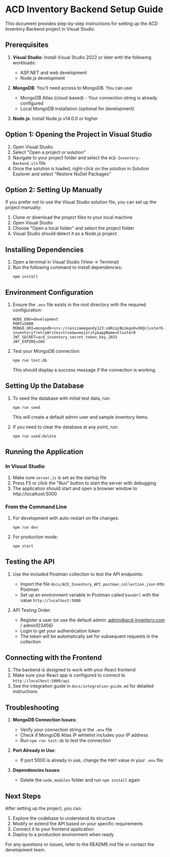 # ACD Inventory Backend Setup Guide

This document provides step-by-step instructions for setting up the ACD Inventory Backend project in Visual Studio.

## Prerequisites

1. **Visual Studio**: Install Visual Studio 2022 or later with the following workloads:
   - ASP.NET and web development
   - Node.js development

2. **MongoDB**: You'll need access to MongoDB. You can use:
   - MongoDB Atlas (cloud-based) - Your connection string is already configured
   - Local MongoDB installation (optional for development)

3. **Node.js**: Install Node.js v14.0.0 or higher

## Option 1: Opening the Project in Visual Studio

1. Open Visual Studio
2. Select "Open a project or solution"
3. Navigate to your project folder and select the `ACD-Inventory-Backend.sln` file
4. Once the solution is loaded, right-click on the solution in Solution Explorer and select "Restore NuGet Packages"

## Option 2: Setting Up Manually

If you prefer not to use the Visual Studio solution file, you can set up the project manually:

1. Clone or download the project files to your local machine
2. Open Visual Studio
3. Choose "Open a local folder" and select the project folder
4. Visual Studio should detect it as a Node.js project

## Installing Dependencies

1. Open a terminal in Visual Studio (View → Terminal)
2. Run the following command to install dependencies:
   ```
   npm install
   ```

## Environment Configuration

1. Ensure the `.env` file exists in the root directory with the required configuration:
   ```
   NODE_ENV=development
   PORT=5000
   MONGO_URI=mongodb+srv://cenizamegandy123:x6RzqiNLUego0vXK@cluster0.fh80y.mongodb.net/acd-inventory?retryWrites=true&w=majority&appName=Cluster0
   JWT_SECRET=acd_inventory_secret_token_key_2025
   JWT_EXPIRE=30d
   ```

2. Test your MongoDB connection:
   ```
   npm run test:db
   ```
   This should display a success message if the connection is working.

## Setting Up the Database

1. To seed the database with initial test data, run:
   ```
   npm run seed
   ```
   This will create a default admin user and sample inventory items.

2. If you need to clear the database at any point, run:
   ```
   npm run seed:delete
   ```

## Running the Application

### In Visual Studio

1. Make sure `server.js` is set as the startup file
2. Press F5 or click the "Run" button to start the server with debugging
3. The application should start and open a browser window to http://localhost:5000

### From the Command Line

1. For development with auto-restart on file changes:
   ```
   npm run dev
   ```

2. For production mode:
   ```
   npm start
   ```

## Testing the API

1. Use the included Postman collection to test the API endpoints:
   - Import the file `docs/ACD_Inventory_API.postman_collection.json` into Postman
   - Set up an environment variable in Postman called `baseUrl` with the value `http://localhost:5000`

2. API Testing Order:
   - Register a user (or use the default admin: admin@acd-inventory.com / admin123456)
   - Login to get your authentication token
   - The token will be automatically set for subsequent requests in the collection

## Connecting with the Frontend

1. The backend is designed to work with your React frontend
2. Make sure your React app is configured to connect to `http://localhost:5000/api`
3. See the integration guide in `docs/integration-guide.md` for detailed instructions

## Troubleshooting

1. **MongoDB Connection Issues**:
   - Verify your connection string in the `.env` file
   - Check if MongoDB Atlas IP whitelist includes your IP address
   - Run `npm run test:db` to test the connection

2. **Port Already in Use**:
   - If port 5000 is already in use, change the `PORT` value in your `.env` file

3. **Dependencies Issues**:
   - Delete the `node_modules` folder and run `npm install` again

## Next Steps

After setting up the project, you can:

1. Explore the codebase to understand its structure
2. Modify or extend the API based on your specific requirements
3. Connect it to your frontend application
4. Deploy to a production environment when ready

For any questions or issues, refer to the README.md file or contact the development team.